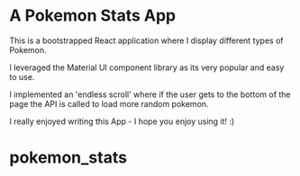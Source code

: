 # A Pokemon Stats App

This is a bootstrapped React application where I display different types of Pokemon.

I leveraged the Material UI component library as its very popular and easy to use.

I implemented an 'endless scroll' where if the user gets to the bottom of the page the API is called to load more random pokemon.

I really enjoyed writing this App - I hope you enjoy using it! :)
# pokemon_stats
